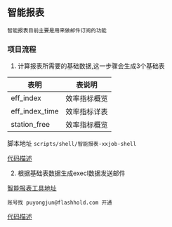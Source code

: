 ## 智能报表
    智能报表目前主要是用来做邮件订阅的功能
### 项目流程
1. 计算报表所需要的基础数据,这一步骤会生成3个基础表

表明 | 表说明
---|---
eff_index | 效率指标概览
eff_index_time | 效率指标详表
station_free | 效率指标概览

脚本地址 ``` scripts/shell/智能报表-xxjob-shell ```

[代码描述](./shell/智能报表-xxjob-shell/README.md)

2. 根据基础表数据生成execl数据发送邮件

[智能报表工具地址](http://172.31.238.137:8888/admin/#/admin/reporter_task/execlemailtask/)
```
账号找 puyongjun@flashhold.com 开通
```
[代码描述](./sql/智能报表-发送部分sql/README.md)

